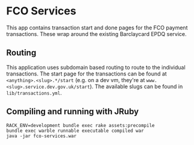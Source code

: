 # FCO Services

This app contains transaction start and done pages for the FCO payment transactions. These wrap around the existing Barclaycard EPDQ service.

## Routing

This application uses subdomain based routing to route to the individual transactions.  The start page for the transactions can be found at `<anything>.<slug>.*/start` (e.g. on a dev vm, they're at `www.<slug>.service.dev.gov.uk/start`).  The available slugs can be found in `lib/transactions.yml`.

## Compiling and running with JRuby
```
RACK_ENV=development bundle exec rake assets:precompile
bundle exec warble runnable executable compiled war
java -jar fco-services.war
```

